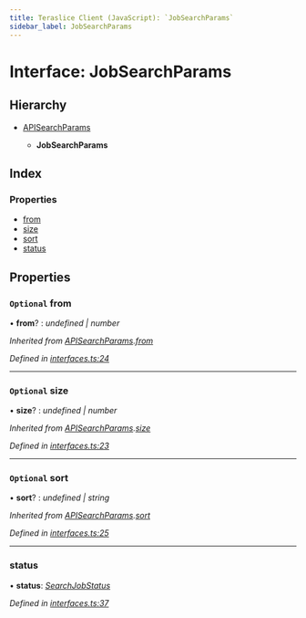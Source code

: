 ```yaml
---
title: Teraslice Client (JavaScript): `JobSearchParams`
sidebar_label: JobSearchParams
---
```


# Interface: JobSearchParams

## Hierarchy

* [APISearchParams](apisearchparams.md)

  * **JobSearchParams**

## Index

### Properties

* [from](jobsearchparams.md#optional-from)
* [size](jobsearchparams.md#optional-size)
* [sort](jobsearchparams.md#optional-sort)
* [status](jobsearchparams.md#status)

## Properties

### `Optional` from

• **from**? : *undefined | number*

*Inherited from [APISearchParams](apisearchparams.md).[from](apisearchparams.md#optional-from)*

*Defined in [interfaces.ts:24](https://github.com/terascope/teraslice/blob/d2d877b60/packages/teraslice-client-js/src/interfaces.ts#L24)*

___

### `Optional` size

• **size**? : *undefined | number*

*Inherited from [APISearchParams](apisearchparams.md).[size](apisearchparams.md#optional-size)*

*Defined in [interfaces.ts:23](https://github.com/terascope/teraslice/blob/d2d877b60/packages/teraslice-client-js/src/interfaces.ts#L23)*

___

### `Optional` sort

• **sort**? : *undefined | string*

*Inherited from [APISearchParams](apisearchparams.md).[sort](apisearchparams.md#optional-sort)*

*Defined in [interfaces.ts:25](https://github.com/terascope/teraslice/blob/d2d877b60/packages/teraslice-client-js/src/interfaces.ts#L25)*

___

###  status

• **status**: *[SearchJobStatus](../overview.md#searchjobstatus)*

*Defined in [interfaces.ts:37](https://github.com/terascope/teraslice/blob/d2d877b60/packages/teraslice-client-js/src/interfaces.ts#L37)*
